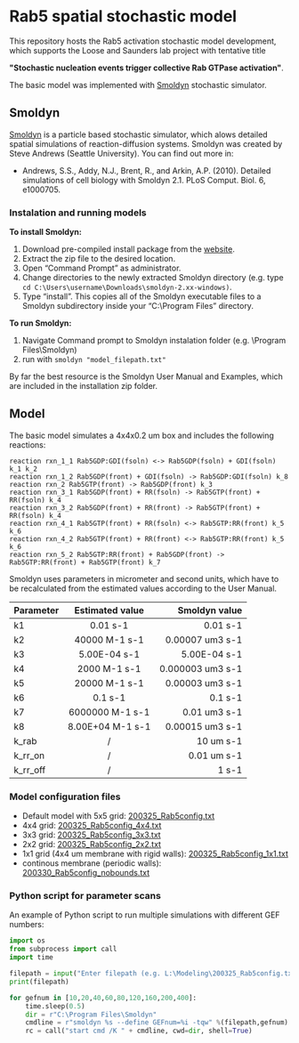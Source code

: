 # Rab5 spatial stochastic model

This repository hosts the Rab5 activation stochastic model development, which supports the Loose and Saunders lab project with tentative title

**"Stochastic nucleation events trigger collective Rab GTPase activation"**.

The basic model was implemented with [Smoldyn](http://www.smoldyn.org/) stochastic simulator. 

## Smoldyn

[Smoldyn](http://www.smoldyn.org/) is a particle based stochastic simulator, which alows detailed spatial simulations of reaction-diffusion systems. Smoldyn was created by Steve Andrews (Seattle University). You can find out more in:
*  Andrews, S.S., Addy, N.J., Brent, R., and Arkin, A.P. (2010). Detailed simulations of cell biology with Smoldyn 2.1. PLoS Comput. Biol. 6, e1000705.

### Instalation and running models

**To install Smoldyn:**
1.  Download pre-compiled install package from the [website](http://www.smoldyn.org/download.html).
2. Extract the zip file to the desired location.
3. Open “Command Prompt” as administrator.
4. Change directories to the newly extracted Smoldyn directory (e.g. type `cd C:\Users\username\Downloads\smoldyn-2.xx-windows)`.
5. Type “install”. This copies all of the Smoldyn executable files to a Smoldyn subdirectory inside your “C:\Program Files” directory.

**To run Smoldyn:**
1.  Navigate Command prompt to Smoldyn instalation folder (e.g. \Program Files\Smoldyn)
2.  run with `smoldyn "model_filepath.txt"` 

By far the best resource is the Smoldyn User Manual and Examples, which are included in the installation zip folder.


## Model

The basic model simulates a 4x4x0.2 um box and includes the following reactions:

```
reaction rxn_1_1 Rab5GDP:GDI(fsoln) <-> Rab5GDP(fsoln) + GDI(fsoln) k_1 k_2
reaction rxn_1_2 Rab5GDP(front) + GDI(fsoln) -> Rab5GDP:GDI(fsoln) k_8
reaction rxn_2 Rab5GTP(front) -> Rab5GDP(front) k_3
reaction rxn_3_1 Rab5GDP(front) + RR(fsoln) -> Rab5GTP(front) + RR(fsoln) k_4
reaction rxn_3_2 Rab5GDP(front) + RR(front) -> Rab5GTP(front) + RR(fsoln) k_4
reaction rxn_4_1 Rab5GTP(front) + RR(fsoln) <-> Rab5GTP:RR(front) k_5 k_6
reaction rxn_4_2 Rab5GTP(front) + RR(front) <-> Rab5GTP:RR(front) k_5 k_6
reaction rxn_5_2 Rab5GTP:RR(front) + Rab5GDP(front) -> Rab5GTP:RR(front) + Rab5GTP(front) k_7
```

Smoldyn uses parameters in micrometer and second units, which have to be recalculated from the estimated values according to the User Manual.

| Parameter | Estimated value | Smoldyn value |
| ------------- |:-------------:| -----:|
| k1    | 0.01 s-1 | 0.01 s-1 |
| k2    | 40000 M-1 s-1 | 0.00007 um3 s-1 |
| k3    | 5.00E-04 s-1 | 5.00E-04 s-1 |
| k4    | 2000 M-1 s-1 | 0.000003 um3 s-1 |
| k5    | 20000 M-1 s-1| 0.00003 um3 s-1 |
| k6    | 0.1 s-1 | 0.1 s-1 |
| k7    | 6000000 M-1 s-1 | 0.01 um3 s-1 |
| k8    | 8.00E+04 M-1 s-1 | 0.00015 um3 s-1 |
| k_rab | / | 10 um s-1  |
| k_rr_on | / | 0.01 um s-1  |
| k_rr_off | / | 1 s-1 |

### Model configuration files
*  Default model with 5x5 grid: [200325_Rab5config.txt](200325_Rab5config.txt) 
*  4x4 grid: [200325_Rab5config_4x4.txt](200325_Rab5config_4x4.txt)
*  3x3 grid: [200325_Rab5config_3x3.txt](200325_Rab5config_3x3.txt)
*  2x2 grid: [200325_Rab5config_2x2.txt](200325_Rab5config_2x2.txt)
*  1x1 grid (4x4 um membrane with rigid walls): [200325_Rab5config_1x1.txt](200325_Rab5config_4x4.txt)
*  continous membrane (periodic walls): [200330_Rab5config_nobounds.txt](200330_Rab5config_nobounds.txt) 

### Python script for parameter scans
An example of Python script to run multiple simulations with different GEF numbers:
```python
import os
from subprocess import call
import time

filepath = input("Enter filepath (e.g. L:\Modeling\200325_Rab5config.txt): ") 
print(filepath) 

for gefnum in [10,20,40,60,80,120,160,200,400]:
    time.sleep(0.5)
    dir = r"C:\Program Files\Smoldyn"
    cmdline = r"smoldyn %s --define GEFnum=%i -tqw" %(filepath,gefnum) #insert config file path
    rc = call("start cmd /K " + cmdline, cwd=dir, shell=True)
```
